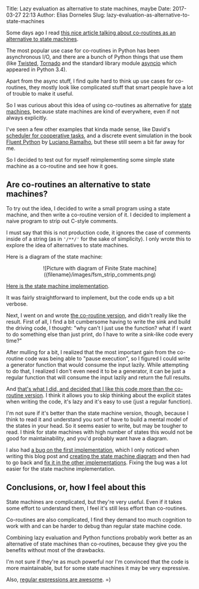 Title: Lazy evaluation as alternative to state machines, maybe
Date: 2017-03-27 22:13
Author: Elias Dorneles
Slug: lazy-evaluation-as-alternative-to-state-machines

Some days ago I read [this nice article talking about co-routines as an
alternative to state
machines](http://eli.thegreenplace.net/2009/08/29/co-routines-as-an-alternative-to-state-machines).

The most popular use case for co-routines in Python has been asynchronous I/O,
and there are a bunch of Python things that use them (like
[Twisted](https://twistedmatrix.com), [Tornado](http://www.tornadoweb.org) and
the standard library module
[asyncio](https://docs.python.org/3/library/asyncio.html) which appeared in
Python 3.4).

Apart from the async stuff, I find quite hard to think up use cases for
co-routines, they mostly look like complicated stuff that smart people have a
lot of trouble to make it useful.

So I was curious about this idea of using co-routines as alternative for [state
machines](https://en.wikipedia.org/wiki/Finite-state_machine), because state
machines are kind of everywhere, even if not always explicitly.

I've seen a few other examples that kinda made sense, like David's [scheduler
for cooperative tasks](http://www.dabeaz.com/coroutines/pyos8.py), and a
discrete event simulation in the book [Fluent
Python](http://shop.oreilly.com/product/0636920032519.do) by [Luciano
Ramalho](https://twitter.com/ramalhoorg), but these still seem a bit far away
for me.

So I decided to test out for myself reimplementing some simple state
machine as a co-routine and see how it goes.

## Are co-routines an alternative to state machines?

To try out the idea, I decided to write a small program using a state machine,
and then write a co-routine version of it. I decided to implement a naive
program to strip out C-style comments.

I must say that this is not production code, it ignores the case of comments
inside of a string (as in `'/**/'` for the sake of simplicity). I only wrote
this to explore the idea of alternatives to state machines.

Here is a diagram of the state machine:

<center>
![Picture with diagram of Finite State machine]({filename}/images/fsm_strip_comments.png)
</center>

[Here is the state machine implementation](https://github.com/eliasdorneles/lazy-eval-gt-state-machines/blob/master/001_state_machine.py).

It was fairly straightforward to implement, but the code ends up a bit verbose.

Next, I went on and wrote [the co-routine version](https://github.com/eliasdorneles/lazy-eval-gt-state-machines/blob/master/002_coroutine.py), and didn't really like the result.
First of all, I find a bit cumbersome having to write the sink and build the driving code,
I thought: "why can't I just use the function? what if I want to do something
else than just print, do I have to write a sink-like code every time?"

After mulling for a bit, I realized that the most important gain from the
co-routine code was being able to "pause execution", so I figured I could write
a generator function that would consume the input lazily. While attempting
to do that, I realized I don't even need it to be a generator, it can
be just a regular function that will consume the input lazily and
return the full results.

And [that's what I did, and decided that I like this code more than the co-routine version](https://github.com/eliasdorneles/lazy-eval-gt-state-machines/blob/master/004_imperative_final.py).
I think it allows you to skip thinking about the explicit states when writing
the code, it's lazy and it's easy to use (just a regular function).

I'm not sure if it's better than the state machine version, though,
because I think to read it and understand you sort of have to build a
mental model of the states in your head. So it seems easier to write,
but may be tougher to read.
I think for state machines with high number of states this would not be
good for maintainability, and you'd probably want have a diagram.

I also had [a bug on the first
implementation](https://github.com/eliasdorneles/lazy-eval-gt-state-machines/commit/458fb7e124dff3bb06a9f61b62453507ad0c3d75),
which I only noticed when writing this blog post and [creating the state
machine
diagram](https://github.com/eliasdorneles/lazy-eval-gt-state-machines/blob/master/diagram.dot)
and then had to go back and [fix it in the other implementations](https://github.com/eliasdorneles/lazy-eval-gt-state-machines/commit/0bb8092a7d7b80aae34ef95af1334657ffd04ff5).
Fixing the bug was a lot easier for the state machine implementation.


## Conclusions, or, how I feel about this

State machines are complicated, but they're very useful. Even if it takes some
effort to understand them, I feel it's still less effort than co-routines.

Co-routines are also complicated, I find they demand too much cognition
to work with and can be harder to debug than regular state machine code.

Combining lazy evaluation and Python functions probably work better as an
alternative of state machines than co-routines, because they give you the
benefits without most of the drawbacks.

I'm not sure if they're as much powerful nor I'm convinced that the code is
more maintainable, but for some state machines it may be very expressive.

Also, [regular expressions are awesome](https://github.com/eliasdorneles/lazy-eval-gt-state-machines/blob/master/005_pro.py). =)

